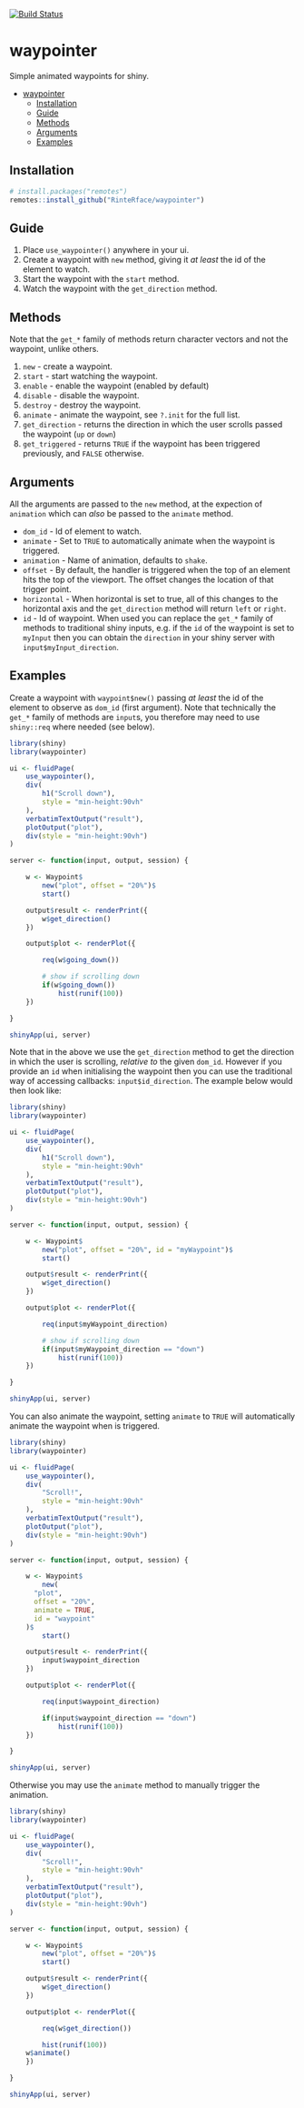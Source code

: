 [![Build Status](https://travis-ci.org/RinteRface/waypointer.svg?branch=master)](https://travis-ci.org/RinteRface/waypointer)

# waypointer

Simple animated waypoints for shiny.

- [waypointer](#waypointer)
  - [Installation](#installation)
  - [Guide](#guide)
  - [Methods](#methods)
  - [Arguments](#arguments)
  - [Examples](#examples)

## Installation

``` r
# install.packages("remotes")
remotes::install_github("RinteRface/waypointer")
```

## Guide

1. Place `use_waypointer()` anywhere in your ui.
2. Create a waypoint with `new` method, giving it _at least_ the id of the element to watch.
3. Start the waypoint with the `start` method.
4. Watch the waypoint with the `get_direction` method.

## Methods

Note that the `get_*` family of methods return character vectors and not the waypoint, unlike others.

1. `new` - create a waypoint.
2. `start` - start watching the waypoint.
3. `enable` - enable the waypoint (enabled by default)
4. `disable` - disable the waypoint.
5. `destroy` - destroy the waypoint.
6. `animate` - animate the waypoint, see `?.init` for the full list.
7. `get_direction` - returns the direction in which the user scrolls passed the waypoint (`up` or `down`) 
8. `get_triggered` - returns `TRUE` if the waypoint has been triggered previously, and `FALSE` otherwise.

## Arguments

All the arguments are passed to the `new` method, at the expection of `animation` which can _also_ be passed to the `animate` method.

- `dom_id` - Id of element to watch. 
- `animate` - Set to `TRUE` to automatically animate when the waypoint is triggered.
- `animation` - Name of animation, defaults to `shake`.
- `offset` - By default, the handler is triggered when the top of an element hits the top of the viewport. The offset changes the location of that trigger point.
- `horizontal` - When horizontal is set to true, all of this changes to the horizontal axis and the `get_direction` method will return `left` or `right`.
- `id` - Id of waypoint. When used you can replace the `get_*` family of methods to traditional shiny inputs, e.g. if the `id` of the waypoint is set to `myInput` then you can obtain the `direction` in your shiny server with `input$myInput_direction`.

## Examples

Create a waypoint with `waypoint$new()`  passing _at least_ the id of the element to observe as `dom_id` (first argument). Note that technically the `get_*` family of methods are `input`s, you therefore may need to use `shiny::req` where needed (see below).

``` r
library(shiny)
library(waypointer)

ui <- fluidPage(
	use_waypointer(),
	div(
		h1("Scroll down"), 
		style = "min-height:90vh"
	),
	verbatimTextOutput("result"),
	plotOutput("plot"),
	div(style = "min-height:90vh")
)

server <- function(input, output, session) {

	w <- Waypoint$
		new("plot", offset = "20%")$
		start()

	output$result <- renderPrint({
		w$get_direction()
	})

	output$plot <- renderPlot({

		req(w$going_down())

		# show if scrolling down
		if(w$going_down())
			hist(runif(100))
	})

}

shinyApp(ui, server)
```

Note that in the above we use the `get_direction` method to get the direction in which the user is scrolling, _relative to_ the given `dom_id`. However if you provide an `id` when initialising the waypoint then you can use the traditional way of accessing callbacks: `input$id_direction`. The example below would then look like:

``` r
library(shiny)
library(waypointer)

ui <- fluidPage(
	use_waypointer(),
	div(
		h1("Scroll down"), 
		style = "min-height:90vh"
	),
	verbatimTextOutput("result"),
	plotOutput("plot"),
	div(style = "min-height:90vh")
)

server <- function(input, output, session) {

	w <- Waypoint$
		new("plot", offset = "20%", id = "myWaypoint")$
		start()

	output$result <- renderPrint({
		w$get_direction()
	})

	output$plot <- renderPlot({

		req(input$myWaypoint_direction)

		# show if scrolling down
		if(input$myWaypoint_direction == "down")
			hist(runif(100))
	})

}

shinyApp(ui, server)
```

You can also animate the waypoint, setting `animate` to `TRUE` will automatically animate the waypoint when is triggered.

```r
library(shiny)
library(waypointer)

ui <- fluidPage(
	use_waypointer(),
	div(
		"Scroll!", 
		style = "min-height:90vh"
	),
	verbatimTextOutput("result"),
	plotOutput("plot"),
	div(style = "min-height:90vh")
)

server <- function(input, output, session) {

	w <- Waypoint$
		new(
      "plot", 
      offset = "20%", 
      animate = TRUE, 
      id = "waypoint"
    )$
		start()

	output$result <- renderPrint({
		input$waypoint_direction
	})

	output$plot <- renderPlot({

		req(input$waypoint_direction)

		if(input$waypoint_direction == "down")
			hist(runif(100))
	})

}

shinyApp(ui, server)
```

Otherwise you may use the `animate` method to manually trigger the animation.

```r
library(shiny)
library(waypointer)

ui <- fluidPage(
	use_waypointer(),
	div(
		"Scroll!", 
		style = "min-height:90vh"
	),
	verbatimTextOutput("result"),
	plotOutput("plot"),
	div(style = "min-height:90vh")
)

server <- function(input, output, session) {

	w <- Waypoint$
		new("plot", offset = "20%")$
		start()

	output$result <- renderPrint({
		w$get_direction()
	})

	output$plot <- renderPlot({

		req(w$get_direction())

		hist(runif(100))
    w$animate()
	})

}

shinyApp(ui, server)
```
